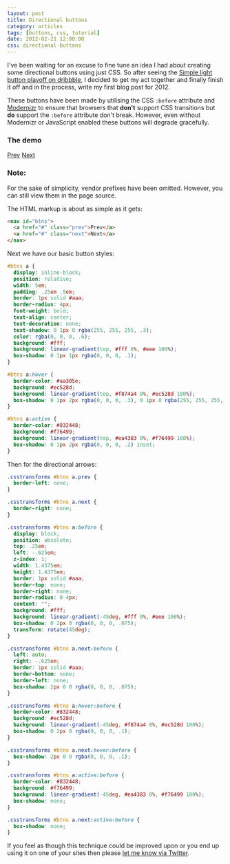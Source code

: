 ```yaml
---
layout: post
title: Directional buttons
category: articles
tags: [buttons, css, tutorial]
date: 2012-02-21 12:00:00
css: directional-buttons
---
```


I've been waiting for an excuse to fine tune an idea I had about creating some directional buttons using just CSS. So after seeing the [Simple light button playoff on dribbble](http://dribbble.com/shots/433299-Simple-light-button/rebounds), I decided to get my act together and finally finish it off and in the process, write my first blog post for 2012.

These buttons have been made by utilising the CSS `:before` attribute and [Modernizr](http://modernizr.com/) to ensure that browsers that **don't** support CSS transitions but **do** support the `:before` attribute don't break. However, even without Modernizr or JavaScript enabled these buttons will degrade gracefully.

<div class="panel">
  <h3>The demo</h3>
  <nav id="btns">
    <a href="#" class="prev">Prev</a>
    <a href="#" class="next">Next</a>
  </nav>
</div>

<div class="alert">
  <h3>Note:</h3>
  <p>For the sake of simplicity, vendor prefixes have been omitted. However, you can still view them in the page source.</p>
</div>

The HTML markup is about as simple as it gets:

``` html
<nav id="btns">
  <a href="#" class="prev">Prev</a>
  <a href="#" class="next">Next</a>
</nav>
```

Next we have our basic button styles:

``` css
#btns a {
  display: inline-block;
  position: relative;
  width: 5em;
  padding: .25em .5em;
  border: 1px solid #aaa;
  border-radius: 4px;
  font-weight: bold;
  text-align: center;
  text-decoration: none;
  text-shadow: 0 1px 0 rgba(255, 255, 255, .3);
  color: rgba(0, 0, 0, .6);
  background: #fff;
  background: linear-gradient(top, #fff 0%, #eee 100%);
  box-shadow: 0 1px 1px rgba(0, 0, 0, .1);
}

#btns a:hover {
  border-color: #aa305e;
  background: #ec528d;
  background: linear-gradient(top, #f874a4 0%, #ec528d 100%);
  box-shadow: 0 1px 2px rgba(0, 0, 0, .3), 0 1px 0 rgba(255, 255, 255, .3) inset;
}

#btns a:active {
  border-color: #832448;
  background: #f76499;
  background: linear-gradient(top, #ea4383 0%, #f76499 100%);
  box-shadow: 0 1px 2px rgba(0, 0, 0, .2) inset;
}
```

Then for the directional arrows:

``` css
.csstransforms #btns a.prev {
  border-left: none;
}

.csstransforms #btns a.next {
  border-right: none;
}

.csstransforms #btns a:before {
  display: block;
  position: absolute;
  top: .25em;
  left: -.625em;
  z-index: 1;
  width: 1.4375em;
  height: 1.4375em;
  border: 1px solid #aaa;
  border-top: none;
  border-right: none;
  border-radius: 0 4px;
  content: "";
  background: #fff;
  background: linear-gradient(-45deg, #fff 0%, #eee 100%);
  box-shadow: 0 2px 0 rgba(0, 0, 0, .075);
  transform: rotate(45deg);
}

.csstransforms #btns a.next:before {
  left: auto;
  right: -.625em;
  border: 1px solid #aaa;
  border-bottom: none;
  border-left: none;
  box-shadow: 2px 0 0 rgba(0, 0, 0, .075);
}

.csstransforms #btns a:hover:before {
  border-color: #832448;
  background: #ec528d;
  background: linear-gradient(-45deg, #f874a4 0%, #ec528d 100%);
  box-shadow: 0 2px 0 rgba(0, 0, 0, .1);
}

.csstransforms #btns a.next:hover:before {
  box-shadow: 2px 0 0 rgba(0, 0, 0, .1);
}

.csstransforms #btns a:active:before {
  border-color: #832448;
  background: #f76499;
  background: linear-gradient(-45deg, #ea4383 0%, #f76499 100%);
  box-shadow: none;
}

.csstransforms #btns a.next:active:before {
  box-shadow: none;
}
```

If you feel as though this technique could be improved upon or you end up using it on one of your sites then please [let me know via Twitter](http://twitter.com/nathanstaines).
